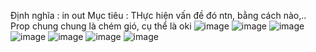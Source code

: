 Định nghĩa : in out
Mục tiêu : THực hiện vấn đề đó ntn, bằng cách nào,..
Prop chung chung là chém gió, cụ thể là oki
![image](https://user-images.githubusercontent.com/62895829/117906114-7f2c9e80-b2fe-11eb-93a0-9e5ab8646d9d.png)
![image](https://user-images.githubusercontent.com/62895829/117906295-d599dd00-b2fe-11eb-820e-94b638521bd4.png)
![image](https://user-images.githubusercontent.com/62895829/117906747-ba7b9d00-b2ff-11eb-913c-97ac0f1d6b41.png)
![image](https://user-images.githubusercontent.com/62895829/117906879-f1ea4980-b2ff-11eb-80d9-8c43d96b42ec.png)
![image](https://user-images.githubusercontent.com/62895829/117907028-3bd32f80-b300-11eb-8f60-f41e3b77fdf7.png)
![image](https://user-images.githubusercontent.com/62895829/117910214-bfdbe600-b305-11eb-86ad-da70c1c5180b.png)
![image](https://user-images.githubusercontent.com/62895829/117910247-cd916b80-b305-11eb-97c5-e071f389f055.png)
